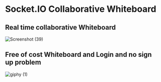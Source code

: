 # Socket.IO Collaborative Whiteboard

## Real time collaborative Whiteboard
![Screenshot (39)](https://user-images.githubusercontent.com/76609761/148263523-51b3acec-082a-4c30-92d4-5a700636e90c.png)

## Free of cost Whiteboard and Login and no sign up problem

![giphy (1)](https://user-images.githubusercontent.com/76609761/148263558-e3308485-9198-4fab-9146-c49b1d635e7e.gif)
